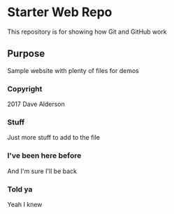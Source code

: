 # Starter Web Repo

This repository is for showing how Git and GitHub work

## Purpose

Sample website with plenty of files for demos

### Copyright

2017 Dave Alderson

### Stuff

Just more stuff to add to the file

### I've been here before

And I'm sure I'll be back

### Told ya

Yeah I knew
